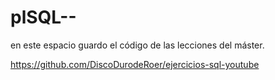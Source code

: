 # plSQL--

en este espacio guardo el código de las lecciones del máster.

https://github.com/DiscoDurodeRoer/ejercicios-sql-youtube
